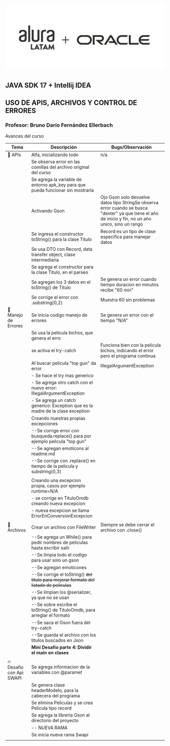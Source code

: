 # ![aluraoracle.jpg](assets/aluraoracle.jpg)

## JAVA SDK 17 + Intellij IDEA
## USO DE APIS, ARCHIVOS Y CONTROL DE ERRORES
### Profesor: Bruno Darío Fernández Ellerbach

Avances del curso


| Tema                     | Descripción                                                                             | Bugs/Observación                                                                                                                                      |
|--------------------------|-----------------------------------------------------------------------------------------|-------------------------------------------------------------------------------------------------------------------------------------------------------|
| 🚀️ APIs                 | Alfa, inicializando todo                                                                | n/a                                                                                                                                                   |
|                          | Se observa error en las comillas del archivo original del curso                         |                                                                                                                                                       |
|                          | Se agrega la variable de entorno apk_key para que pueda funcionar sin mostrarla         |                                                                                                                                                       |
|                          | Activando Gson                                                                          | Ojo Gson solo devuelve datos tipo StringSe observa error cuando se busca "dexter" ya que tiene el año de inicio y fin, no un año unico, sino un rango |
|                          | Se ingresa el constructor toString() para la clase Titulo                               | Record es un tipo de clase especifica para manejar datos                                                                                              |
|                          | Se usa DTO con Record, data transfer object, clase intermediaria                        |                                                                                                                                                       |
|                          | Se agrega el constructor para la clase Titulo, en el parseo                             |                                                                                                                                                       |
|                          | Se agregan los 3 datos en el toString() de Titulo                                       | Se genera un error cuando tiempo duracion en minutos recibe "60 min"                                                                                  |
|                          | Se corrige el error con .substring(0,2)                                                 | Muestra 60 sin problemas                                                                                                                              |
| 👀️ Manejo de Errores    | Se inicia codigo manejo de errores                                                      | Se genera un error con el tiempo "N/A"                                                                                                                |
|                          | Se usa la pelicula bichos, que genera el erro                                           |                                                                                                                                                       |
|                          | se activa el try-catch                                                                  | Funciona bien con la pelicula bichos, indicando el error pero el programa continua                                                                    |
|                          | Al buscar pelicula "top gun" da error                                                   | IllegalArgumentException                                                                                                                              |
|                          | - Se hace el try mas generico                                                           |                                                                                                                                                       |
|                          | - Se agrega otro catch con el nuevo error: IllegalArgumentException                     |                                                                                                                                                       |
|                          | - Se agrega un catch generico: Exception que es la madre de la clase exception          |                                                                                                                                                       |
|                          | Creando nuestras propias excepciones                                                    |                                                                                                                                                       |
|                          | --Se corrige error con busqueda.replace() para por ejemplo pelicula "top gun"           |                                                                                                                                                       |
|                          | --Se agregan emoticons al readme.md                                                     |                                                                                                                                                       |
|                          | --Se corrige con .replace() en tiempo de la pelicula y substring(0,3)                   |                                                                                                                                                       |
|                          |                                                                                         |                                                                                                                                                       |
|                          | Creando una excepcion propia, casos por ejemplo runtime=N/A                             |                                                                                                                                                       |
|                          | - se corrige en TituloOmdb creando nueva excepcion                                      |                                                                                                                                                       |
|                          | - nueva excepcion se llama ErrorEnConversionExcepcion                                   |                                                                                                                                                       |
|                          |                                                                                         |                                                                                                                                                       |
| 📝 Archivos              | Crear un archivo con FileWriter                                                         | Siempre se debe cerrar el archivo con .close()                                                                                                        |
|                          | --Se agrega un While() para pedir nombres de peliculas hasta escribir salir             |                                                                                                                                                       |
|                          | --Se limpia todo el codigo para usar solo un gson                                       |                                                                                                                                                       |
|                          | --Se agregan emoticones                                                                 |                                                                                                                                                       |
|                          | --Se corrige el toString() ~~del titulo para mejorar formato del listado de peliculas~~ |                                                                                                                                                       |
|                          | --Se limpian los @serializer, ya que no se usan                                         |                                                                                                                                                       |
|                          | --Se sobre escribe el toString() de TituloOmdb, para arreglar el formato                |                                                                                                                                                       |
|                          | --Se saca el Gson fuera del try-catch                                                   |                                                                                                                                                       |
|                          | --Se guarda el archivo con los titulos buscados en Json                                 |                                                                                                                                                       |
|                          | **Mini Desafio parte 4: Dividir el main en clases**                                     |                                                                                                                                                       |
|                          |                                                                                         |                                                                                                                                                       |
| 🔥 Desafio con Api SWAPI | Se agrega informacion de la variables con @paramet                                      |                                                                                                                                                       |
|                          | Se genera clase headerModelo, para la cabecera del programa                             |                                                                                                                                                       |
|                          | Se elimina Peliculas y se crea Pelicula tipo record                                     |                                                                                                                                                       |
|                          | Se agrega la libreria Gson al directorio del proyecto                                   |                                                                                                                                                       |
|                          | -- NUEVA RAMA                                                                           |                                                                                                                                                       |
|                          | Se inicia nueva rama Swapi                                                              |                                                                                                                                                       |
|                          |                                                                                         |                                                                                                                                                       |
